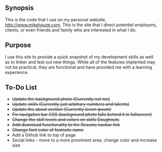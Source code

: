 ## Synopsis

This is the code that I use on my personal website, http://www.mikehouze.com.
This is the site that I direct potentiel employers, clients, or even friends and family who are interested in what I do.

## Purpose

I use this site to provide a quick snapshot of my development skills as well as to tinker and test out new things.  While all of the features implented may not be practical, they are functional and have provided me with a learning experience.

## To-Do List

* ~~Update the background photo (Currently not me)~~
* ~~Update skills (Currently just arbitrary numbers and talents)~~
* ~~Update the about section (Currently lorem ipsum)~~
* ~~Fix navigation bar CSS (background photo falls behind it in fullscreen)~~
* ~~Change the skill levels and colors on skills Doughnuts~~
* ~~Add download functionality to the Resume navbar link~~
* ~~Change font color of footnote name~~
* Add a Github link to top of page
* Social links - move to a more prominent area, change color and increase size